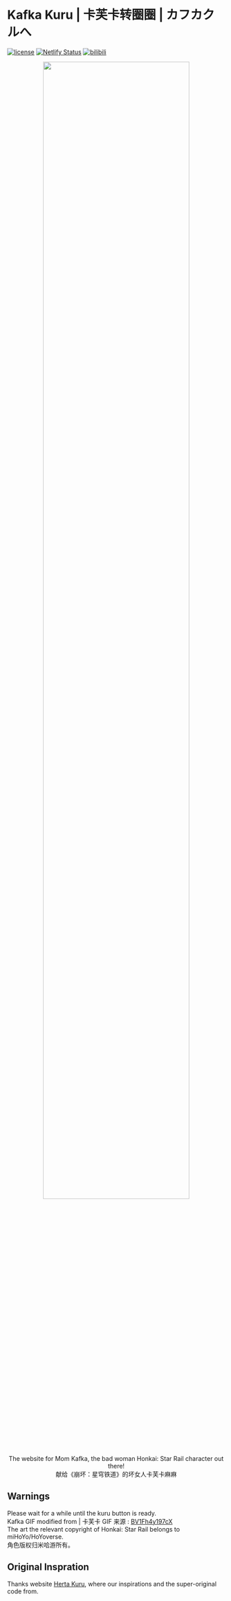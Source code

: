 ﻿# Kafka Kuru | 卡芙卡转圈圈 | カフカクルへ<br>
[![license](https://img.shields.io/badge/license-CC_BY_NC_SA-74c853.svg)](https://github.com/Genius-Society/kafka-kuru/blob/web/LICENSE)
[![Netlify Status](https://api.netlify.com/api/v1/badges/b8dcf387-d382-44e6-912c-058f2fe01b6c/deploy-status)](https://kafka-kuru.netlify.app)
[![bilibili](https://img.shields.io/badge/bilibili-BV1aYrgYxEcZ-fc8bab.svg)](https://www.bilibili.com/video/BV1aYrgYxEcZ)

<div align="center"><a href="https://kafka-kuru.netlify.app"><img src="./img/kafkaa_github.gif" style="width:82%;"></a></div>

<p align="center">The website for Mom Kafka, the bad woman Honkai: Star Rail character out there!<br>献给《崩坏：星穹铁道》的坏女人卡芙卡麻麻</p>

## Warnings
Please wait for a while until the kuru button is ready.<br>
Kafka GIF modified from | 卡芙卡 GIF 来源 : [BV1Fh4y197cX](https://www.bilibili.com/video/BV1Fh4y197cX) <br>
The art the relevant copyright of Honkai: Star Rail belongs to miHoYo/HoYoverse.<br>
角色版权归米哈游所有。

## Original Inspration
Thanks website [Herta Kuru](https://github.com/duiqt/herta_kuru), where our inspirations and the super-original code from.
